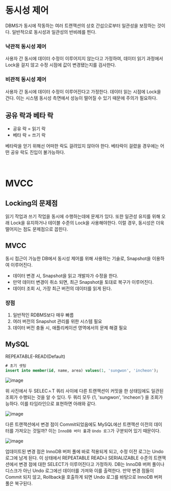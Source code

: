 # 동시성 제어

DBMS가 동시에 작동하는 여러 트랜잭션의 상호 간섭으로부터 일관성을 보장하는 것이다. 일반적으로 동시성과 일관성의 반비례를 띈다.

### 낙관적 동시성 제어

사용자 간 동시에 데이터 수정이 이루어지지 않는다고 가정하여, 데이터 읽기 과정에서 Lock을 걸지 않고 수정 시점에 값이 변경됐는지를 검사한다.

### 비관적 동시성 제어

사용자 간 동시에 데이터 수정이 이루어진다고 가정한다. 데이터 읽는 시점에 Lock을 건다. 이는 시스템 동시성 측면에서 성능이 떨어질 수 있기 때문에 주의가 필요하다.

## 공유 락과 베타 락
- 공유 락 = 읽기 락
- 베타 락 = 쓰기 락

베타락을 얻기 위해선 어떠한 락도 걸려있지 않아야 한다.
베타락이 걸렸을 경우에는 어떤 공유 락도 진입이 불가능하다.

<br/>

# MVCC
## Locking의 문제점

읽기 작업과 쓰기 작업을 동시에 수행하는데에 문제가 있다. 또한 일관성 유지를 위해 오래 Lock을 유지하거나 테이블 수준의 Lock을 사용해야한다.
이럴 경우, 동시성은 더욱 떨어지는 점도 문제점으로 꼽힌다.

## MVCC
동시 접근이 가능한 DB에서 동시성 제어를 위해 사용하는 기술로, Snapshot을 이용하여 이루어진다.
- 데이터 변경 시, Snapshot을 읽고 개발자가 수정을 한다.
- 만약 데이터 변경이 취소 되면, 최근 Snapshot을 토대로 복구가 이루어진다.
- 데이터 조회 시, 가장 최근 버전의 데이터를 읽게 된다.

### 장점
1. 일반적인 RDBMS보다 매우 빠름
2. 여러 버전의 Snapshot 관리를 위한 시스템 필요
3. 데이터 버전 충돌 시, 애플리케이션 영역에서의 문제 해결 필요

## MySQL

REPEATABLE-READ(Default)

```sql
# 초기 셋팅
insert into member(id, name, area) values(1, 'sungwon', 'incheon');
```

![image](https://github.com/user-attachments/assets/8c254c73-ffb3-43a5-a15c-ce3525c31e29)

위 사진에서 두 SELECㅅT 쿼리 사이에 다른 트랜잭션이 커밋을 한 상태임에도 일관된 조회가 수행되는 것을 알 수 있다.
두 쿼리 모두 {1, 'sungwon', 'incheon'} 을 조회가능하다. 이를 타임라인으로 표현하면 아래와 같다.

![image](https://github.com/user-attachments/assets/8a6964a0-fb20-4707-8d71-95081569bca3)


다른 트랜잭션에서 변경 점이 Commit되었음에도 MySQL에선 트랜잭션 이전의 데이터를 가져오는 것일까? 이는 `InnoDB 버터 풀`과 `Undo 로그`가 구분되어 있기 때문이다.

![image](https://github.com/user-attachments/assets/6f7828c3-283a-48a1-94d0-695ceb18e6ec)

업데이트된 변경 점은 InnoDB 버퍼 풀에 바로 적용되게 되고, 수정 이전 로그는 Undo 로그에 남게 된다.
이 상태에서 REPEATABLE READ나 SERIALIZABLE 수준의 트랜잭션에서 변경 점에 대한 SELECT가 이루어진다고 가정하자.
DB는 InnoDB 버퍼 풀이나 디스크가 아닌 Undo 로그에선 데이터를 가져와 이를 출력한다.
만약 변경 점들이 Commit 되지 않고, Rollback을 호출하게 되면 Undo 로그를 바탕으로 InnoDB 버퍼 풀은 복구된다.
